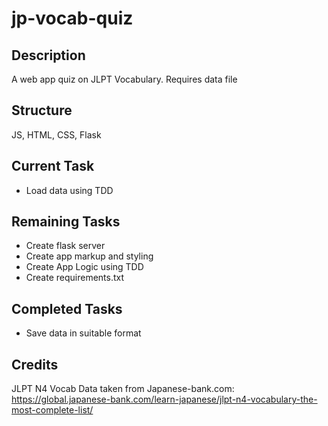 # jp-vocab-quiz

## Description
A web app quiz on JLPT Vocabulary. Requires data file

## Structure
JS, HTML, CSS, Flask

## Current Task
* Load data using TDD

## Remaining Tasks
* Create flask server
* Create app markup and styling
* Create App Logic using TDD
* Create requirements.txt

## Completed Tasks
* Save data in suitable format

## Credits
JLPT N4 Vocab Data taken from Japanese-bank.com:
https://global.japanese-bank.com/learn-japanese/jlpt-n4-vocabulary-the-most-complete-list/